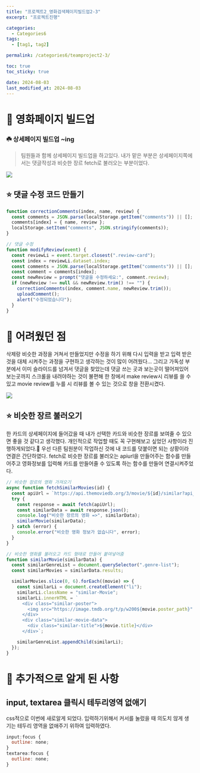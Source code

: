 ```yaml
---
title: "프로젝트2_영화검색페이지빌드업2-3"
excerpt: "프로젝트진행"

categories:
  - Categories6
tags:
  - [tag1, tag2]

permalink: /categories6/teamproject2-3/

toc: true
toc_sticky: true

date: 2024-08-03
last_modified_at: 2024-08-03
---
```


# 🌟 영화페이지 빌드업

### ☘️ 상세페이지 빌드업 ~ing

> 팀원들과 함께 상세페이지 빌드업을 하고있다.
> 내가 맡은 부분은 상세페이지쪽에서는 댓글작성과 비슷한 장르 fetch로 불러오는 부분이었다.

![](https://velog.velcdn.com/images/alice0751/post/33a22c75-05ca-435f-aadf-02777cc14a86/image.png)

## ⭐️ 댓글 수정 코드 만들기

```js
function correctionComments(index, name, review) {
  const comments = JSON.parse(localStorage.getItem("comments")) || []; // localStorage에서 문자열로 변환된 것을 다시 객체로 변환시킴
  comments[index] = { name, review };
  localStorage.setItem("comments", JSON.stringify(comments));
}

// 댓글 수정
function modifyReview(event) {
  const reviewLi = event.target.closest(".review-card");
  const index = reviewLi.dataset.index;
  const comments = JSON.parse(localStorage.getItem("comments")) || [];
  const comment = comments[index];
  const newReview = prompt("댓글을 수정하세요:", comment.review);
  if (newReview !== null && newReview.trim() !== "") {
    correctionComments(index, comment.name, newReview.trim());
    uploadComment();
    alert("수정되었습니다");
  }
}
```

# 🥵 어려웠던 점

삭제랑 비슷한 과정을 거쳐서 만들었지만 수정을 하기 위해 다시 입력을 받고 입력 받은 것을 대체 시켜주는 과정을 구현하고 생각하는 것이 많이 어려웠다...
그리고 가독성 부분에서 이미 슬라이드를 넘겨서 댓글을 찾았는데 댓글 쓰는 곳과 보는곳이 떨어져있어 보는곳까지 스크롤을 내려야하는 것이 불편해 한 창에서 make review시 리뷰를 쓸 수 있고 movie review를 누를 시 리뷰를 볼 수 있는 것으로 창을 전환시켰다.

![](https://velog.velcdn.com/images/alice0751/post/f00b0811-6094-4254-88a1-5f3ce124e530/image.png)

## ⭐️ 비슷한 장르 불러오기

한 카드의 상세페이지에 들어갔을 때 내가 선택한 카드와 비슷한 장르를 보여줄 수 있으면 좋을 것 같다고 생각했다.
개인적으로 작업할 때도 꼭 구현해보고 싶었던 사항이라 진행하게되었다.🌼
우선 다른 팀원분이 작업하신 것에 내 코드를 덧붙이면 되는 상황이라
연결은 간단하였다.
fetch로 비슷한 장르를 불러오는 apiurl을 만들어주는 함수를 만들어주고
영화정보를 입력해 카드를 만들어줄 수 있도록 하는 함수를 만들어 연결시켜주었다.

```js
// 비슷한 장르의 영화 가져오기
async function fetchSimilarMovies(id) {
  const apiUrl = `https://api.themoviedb.org/3/movie/${id}/similar?api_key=${apiKey}&language=ko-KR`;
  try {
    const response = await fetch(apiUrl);
    const similarData = await response.json();
    console.log("비슷한 장르의 영화 =>", similarData);
    similarMovie(similarData);
  } catch (error) {
    console.error("비슷한 영화 정보가 없습니다", error);
  }
}

// 비슷한 영화를 불러오고 카드 형태로 만들어 붙여넣어줌
function similarMovie(similarData) {
  const similarGenreList = document.querySelector(".genre-list");
  const similarMovies = similarData.results;

  similarMovies.slice(0, 6).forEach((movie) => {
    const similarLi = document.createElement("li");
    similarLi.className = "similar-Movie";
    similarLi.innerHTML = `
      <div class="similar-poster">
        <img src="https://image.tmdb.org/t/p/w200${movie.poster_path}" alt="${movie.title}">
      </div>
      <div class="similar-movie-data">
        <div class="similar-title">${movie.title}</div>
      </div>`;

    similarGenreList.appendChild(similarLi);
  });
}
```

# 👀 추가적으로 알게 된 사항

## input, textarea 클릭시 테두리영역 없애기

css적으로 이번에 새로알게 되었다. 입력하기위해서 커서를 눌렀을 때 의도치 않게 생기는 테두리 영역을 없애주기 위하여 입력하였다.

```js
input:focus {
  outline: none;
}
textarea:focus {
  outline: none;
}
```
